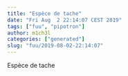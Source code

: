 ```yaml
---
title: "Espèce de tache"
date: "Fri Aug  2 22:14:07 CEST 2019"
tags: ["fuu", "pipotron"]
author: m1ch3l
categories: ["generated"]
slug: "fuu/2019-08-02-22:14:07"
---
```


Espèce de tache

